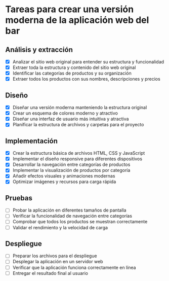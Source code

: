 # Tareas para crear una versión moderna de la aplicación web del bar

## Análisis y extracción
- [x] Analizar el sitio web original para entender su estructura y funcionalidad
- [x] Extraer toda la estructura y contenido del sitio web original
- [x] Identificar las categorías de productos y su organización
- [x] Extraer todos los productos con sus nombres, descripciones y precios

## Diseño
- [x] Diseñar una versión moderna manteniendo la estructura original
- [x] Crear un esquema de colores moderno y atractivo
- [x] Diseñar una interfaz de usuario más intuitiva y atractiva
- [x] Planificar la estructura de archivos y carpetas para el proyecto

## Implementación
- [x] Crear la estructura básica de archivos HTML, CSS y JavaScript
- [x] Implementar el diseño responsive para diferentes dispositivos
- [x] Desarrollar la navegación entre categorías de productos
- [x] Implementar la visualización de productos por categoría
- [x] Añadir efectos visuales y animaciones modernas
- [x] Optimizar imágenes y recursos para carga rápida

## Pruebas
- [ ] Probar la aplicación en diferentes tamaños de pantalla
- [ ] Verificar la funcionalidad de navegación entre categorías
- [ ] Comprobar que todos los productos se muestran correctamente
- [ ] Validar el rendimiento y la velocidad de carga

## Despliegue
- [ ] Preparar los archivos para el despliegue
- [ ] Desplegar la aplicación en un servidor web
- [ ] Verificar que la aplicación funciona correctamente en línea
- [ ] Entregar el resultado final al usuario
